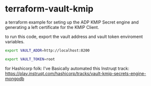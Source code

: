 # terraform-vault-kmip
a terraform example for seting up the ADP KMIP Secret engine and generating a left certificate for the KMIP Client.


to run this code, export the vault address and vault token enviroment variables.

```bash
export VAULT_ADDR=http://localhost:8200

export VAULT_TOKEN=root
```

for Hashicorp folk: I've Basically automated this Instruqt track: https://play.instruqt.com/hashicorp/tracks/vault-kmip-secrets-engine-mongodb

